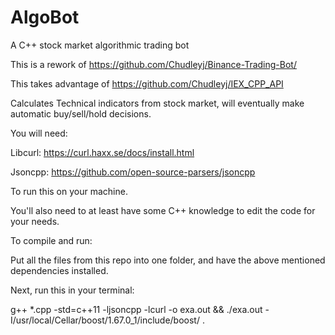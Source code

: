 # AlgoBot
A C++ stock market algorithmic trading bot


This is a rework of https://github.com/Chudleyj/Binance-Trading-Bot/

This takes advantage of https://github.com/Chudleyj/IEX_CPP_API

Calculates Technical indicators from stock market, will eventually make automatic buy/sell/hold decisions.

You will need:

Libcurl: https://curl.haxx.se/docs/install.html

Jsoncpp: https://github.com/open-source-parsers/jsoncpp

To run this on your machine.

You'll also need to at least have some C++ knowledge to edit the code for your needs.

To compile and run:

Put all the files from this repo into one folder, and have the above mentioned dependencies installed.

Next, run this in your terminal:

g++ *.cpp -std=c++11 -ljsoncpp -lcurl -o exa.out && ./exa.out -I/usr/local/Cellar/boost/1.67.0_1/include/boost/
.